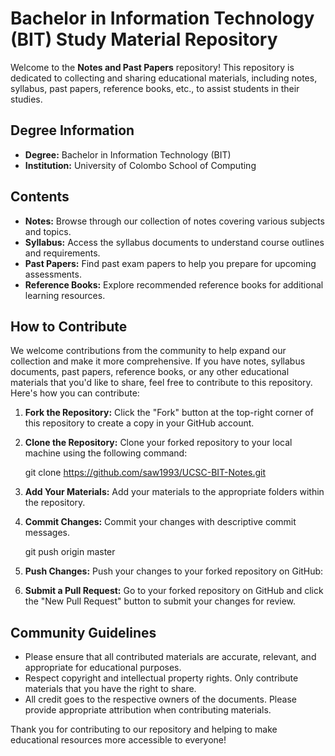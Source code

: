 # Bachelor in Information Technology (BIT) Study Material Repository

Welcome to the **Notes and Past Papers** repository! This repository is dedicated to collecting and sharing educational materials, including notes, syllabus, past papers, reference books, etc., to assist students in their studies.

## Degree Information

- **Degree:** Bachelor in Information Technology (BIT)
- **Institution:** University of Colombo School of Computing

## Contents

- **Notes:** Browse through our collection of notes covering various subjects and topics.
- **Syllabus:** Access the syllabus documents to understand course outlines and requirements.
- **Past Papers:** Find past exam papers to help you prepare for upcoming assessments.
- **Reference Books:** Explore recommended reference books for additional learning resources.

## How to Contribute

We welcome contributions from the community to help expand our collection and make it more comprehensive. If you have notes, syllabus documents, past papers, reference books, or any other educational materials that you'd like to share, feel free to contribute to this repository. Here's how you can contribute:

1. **Fork the Repository:** Click the "Fork" button at the top-right corner of this repository to create a copy in your GitHub account.

2. **Clone the Repository:** Clone your forked repository to your local machine using the following command:

   git clone https://github.com/saw1993/UCSC-BIT-Notes.git

4. **Add Your Materials:** Add your materials to the appropriate folders within the repository.

5. **Commit Changes:** Commit your changes with descriptive commit messages.

   git push origin master

7. **Push Changes:** Push your changes to your forked repository on GitHub:

6. **Submit a Pull Request:** Go to your forked repository on GitHub and click the "New Pull Request" button to submit your changes for review.

## Community Guidelines

- Please ensure that all contributed materials are accurate, relevant, and appropriate for educational purposes.
- Respect copyright and intellectual property rights. Only contribute materials that you have the right to share.
- All credit goes to the respective owners of the documents. Please provide appropriate attribution when contributing materials.

Thank you for contributing to our repository and helping to make educational resources more accessible to everyone!



